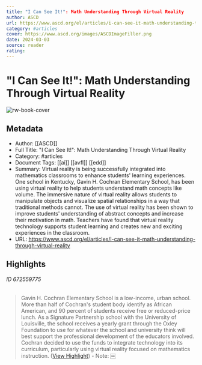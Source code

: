 ```yaml
---
title: "I Can See It!": Math Understanding Through Virtual Reality
author: ASCD
url: https://www.ascd.org/el/articles/i-can-see-it-math-understanding-through-virtual-reality
category: #articles
cover: https://www.ascd.org/images/ASCDImageFiller.png
date: 2024-03-03
source: reader
rating:
---
```

# "I Can See It!": Math Understanding Through Virtual Reality

![rw-book-cover](https://www.ascd.org/images/ASCDImageFiller.png)

## Metadata
- Author: [[ASCD]]
- Full Title: "I Can See It!": Math Understanding Through Virtual Reality
- Category: #articles
- Document Tags: [[ai]] [[avfl]] [[edd]] 
- Summary: Virtual reality is being successfully integrated into mathematics classrooms to enhance students' learning experiences. One school in Kentucky, Gavin H. Cochran Elementary School, has been using virtual reality to help students understand math concepts like volume. The immersive nature of virtual reality allows students to manipulate objects and visualize spatial relationships in a way that traditional methods cannot. The use of virtual reality has been shown to improve students' understanding of abstract concepts and increase their motivation in math. Teachers have found that virtual reality technology supports student learning and creates new and exciting experiences in the classroom.
- URL: https://www.ascd.org/el/articles/i-can-see-it-math-understanding-through-virtual-reality

## Highlights
###### ID 672559775
> Gavin H. Cochran Elementary School is a low-income, urban school. More than half of Cochran's student body identify as African American, and 90 percent of students receive free or reduced-price lunch. As a Signature Partnership school with the University of Louisville, the school receives a yearly grant through the Oxley Foundation to use for whatever the school and university think will best support the professional development of the educators involved. Cochran decided to use the funds to integrate technology into its curriculum, particularly using virtual reality focused on mathematics instruction. ([View Highlight](https://read.readwise.io/read/01hnx6km6qqwq15mw88eg5qr5w))
    - Note: ￼
    
